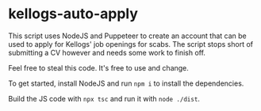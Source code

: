 # kellogs-auto-apply

This script uses NodeJS and Puppeteer to create an account that can be used to apply for Kellogs' job openings for scabs. The script stops short of submitting a CV however and needs some work to finish off.

Feel free to steal this code. It's free to use and change. 

To get started, install NodeJS and run `npm i` to install the dependencies.

Build the JS code with `npx tsc` and run it with `node ./dist`.
